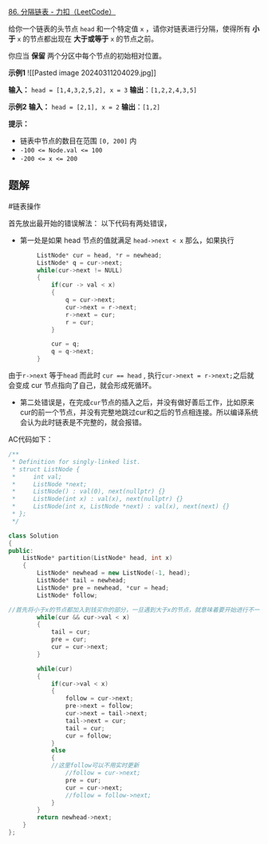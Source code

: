 
[86. 分隔链表 - 力扣（LeetCode）](https://leetcode.cn/problems/partition-list/)

给你一个链表的头节点 `head` 和一个特定值 `x` ，请你对链表进行分隔，使得所有 **小于** `x` 的节点都出现在 **大于或等于** `x` 的节点之前。

你应当 **保留** 两个分区中每个节点的初始相对位置。

**示例1**
![[Pasted image 20240311204029.jpg]]

**输入：** `head = [1,4,3,2,5,2], x = 3` 
**输出**：`[1,2,2,4,3,5]` 

**示例2**
**输入：** `head = [2,1], x = 2`
**输出**：`[1,2]`

**提示：**

- 链表中节点的数目在范围 `[0, 200]` 内
- `-100 <= Node.val <= 100`
- `-200 <= x <= 200`

## 题解

#链表操作 

首先放出最开始的错误解法：
以下代码有两处错误，
- 第一处是如果 head 节点的值就满足 `head->next < x` 那么，如果执行
```cpp
		ListNode* cur = head, *r = newhead;
        ListNode* q = cur->next;
        while(cur->next != NULL)
        {
            if(cur -> val < x)
            {
                q = cur->next;
                cur->next = r->next;
                r->next = cur;
                r = cur;
            }

            cur = q;
            q = q->next;
        }
```

由于`r->next` 等于`head` 而此时 `cur == head` , 执行`cur->next = r->next;`之后就会变成 cur 节点指向了自己，就会形成死循环。

- 第二处错误是，在完成`cur`节点的插入之后，并没有做好善后工作，比如原来cur的前一个节点，并没有完整地跳过cur和之后的节点相连接。所以编译系统会认为此时链表是不完整的，就会报错。


AC代码如下：
```cpp
/**
 * Definition for singly-linked list.
 * struct ListNode {
 *     int val;
 *     ListNode *next;
 *     ListNode() : val(0), next(nullptr) {}
 *     ListNode(int x) : val(x), next(nullptr) {}
 *     ListNode(int x, ListNode *next) : val(x), next(next) {}
 * };
 */

class Solution
{
public:
    ListNode* partition(ListNode* head, int x)
    {
        ListNode* newhead = new ListNode(-1, head);
        ListNode* tail = newhead;
        ListNode* pre = newhead, *cur = head;
        ListNode* follow;

//首先将小于x的节点都加入到钱买你的部分，一旦遇到大于x的节点，就意味着要开始进行不一样的插入操作了
        while(cur && cur->val < x)
        {
            tail = cur;
            pre = cur;
            cur = cur->next;
        }

        while(cur)
        {
            if(cur->val < x)
            {
                follow = cur->next;
                pre->next = follow;
                cur->next = tail->next;
                tail->next = cur;
                tail = cur;
                cur = follow;
            }
            else
            {
            //这里follow可以不用实时更新
                //follow = cur->next;
                pre = cur;
                cur = cur->next;
                //follow = follow->next;
            }
        }
        return newhead->next;
    }
};
```


